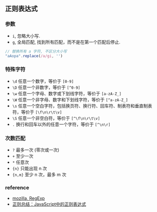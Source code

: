 ## 正则表达式

### 参数

- `i`, 忽略大小写.
- `g`, 全局匹配, 找到所有匹配，而不是在第一个匹配后停止.

```javascript
// 替换所有 a 字符, 不区分大小写
"aAopa".replace(/a/gi, '')
```

### 特殊字符

- `\d` 任意一个数字，等价于 `[0-9]`
- `\D` 任意一个非数字，等价于 `[^0-9]`
- `\w` 任意一个字母、数字或下划线字符，等价于 `[a-zA-Z_]`
- `\W` 任意一个非字母、数字和下划线字符，等价于 `[^a-zA-Z_]`
- `\s` 任意一个空白字符，包括换页符、换行符、回车符、制表符和垂直制表符，等价于 `[\f\n\r\t\v]`
- `\S` 任意一个非空白符，等价于 `[^\f\n\r\t\v]`
- `.` 换行和回车以外的任意一个字符，等价于 `[^\n\r]`

### 次数匹配

- `?` 最多一次 (零次或一次)
- `+` 至少一次
- `*` 任意次
- `{n}` 只能出现 n 次
- `{n,m}` 至少 n 次，最多 m 次

### reference

- [mozilla, RegExp](https://developer.mozilla.org/zh-CN/docs/Web/JavaScript/Reference/Global_Objects/RegExp)
- [正则总结：JavaScript中的正则表达式](http://www.nowamagic.net/librarys/veda/detail/1283)
